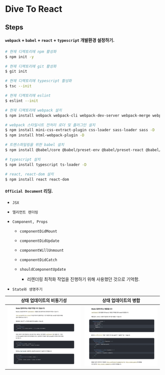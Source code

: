 # Dive To React

## Steps

#### `webpack` + `babel` + `react` + `typescript` 개발환경 설정하기.

```bash
# 현재 디렉토리에 npm 활성화
$ npm init -y
```

```bash
# 현재 디렉토리에 git 활성화
$ git init
```

```bash
# 현재 디렉토리에 typescript 활성화
$ tsc --init
```

```bash
# 현재 디렉토리에 eslint
$ eslint --init
```

```bash
# 현재 디렉토리에 webpack 설치
$ npm install webpack webpack-cli webpack-dev-server webpack-merge webpack-bundle-analyzer -D
```

```bash
# webpack 스타일시트 전처리 로더 및 플러그인 설치
$ npm install mini-css-extract-plugin css-loader sass-loader sass -D
$ npm install html-webpack-plugin -D
```

```bash
# 트랜스파일링을 위한 babel 설치
$ npm install @babel/core @babel/preset-env @babel/preset-react @babel/preset-typescript @babel/cli core-js babel-loader -D
```

```bash
# typescript 설치
$ npm install typescript ts-loader -D
```

```bash
# react, react-dom 설치
$ npm install react react-dom
```

#### `Official Document` 리딩.

- `JSX`

- `엘리먼트 렌더링`

- `Component, Props`

    - `componentDidMount`

    - `componentDidUpdate`

    - `componentWillUnmount`

    - `componentDidCatch`

    - `shouldComponentUpdate`
  
      - 리렌더링 최적화 작업을 진행하기 위해 사용했던 것으로 기억함.

- `State와 생명주기`

| 상태 업데이트의 비동기성 | 상태 업데이트의 병합 |
| :-----------: | :-----------: |
| ![updateState](./images/updateState.png) | ![mergeState](./images/mergeState.png) |

